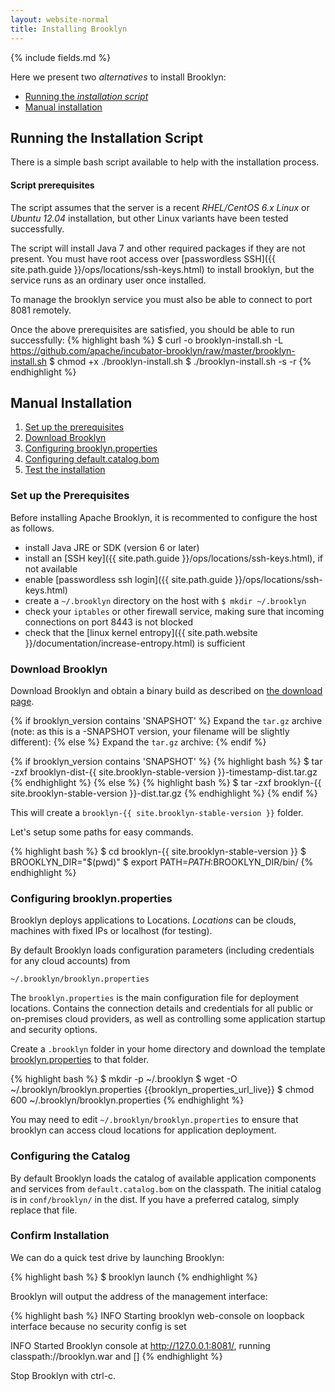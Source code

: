 ```yaml
---
layout: website-normal
title: Installing Brooklyn
---
```


{% include fields.md %}

Here we present two *alternatives* to install Brooklyn:

- [Running the *installation script*](#script)
- [Manual installation](#manual)


## <a id="script"></a> Running the Installation Script

There is a simple bash script available to help with the installation process. 

#### Script prerequisites
The script assumes that the server is a recent *RHEL/CentOS 6.x Linux* or *Ubuntu 12.04* installation, but other Linux variants have been tested successfully.

The script will install Java 7 and other required packages if they are not present. 
You must have root access over [passwordless SSH]({{ site.path.guide }}/ops/locations/ssh-keys.html) 
to install brooklyn, but the service runs as an ordinary user once installed. 

To manage the brooklyn service you must also be able to connect to port 8081 remotely.

Once the above prerequisites are satisfied, you should be able to run successfully:
{% highlight bash %}
$ curl -o brooklyn-install.sh -L https://github.com/apache/incubator-brooklyn/raw/master/brooklyn-install.sh
$ chmod +x ./brooklyn-install.sh
$ ./brooklyn-install.sh -s -r <your-server-ip>
{% endhighlight %}


## <a id="manual"></a> Manual Installation

1. [Set up the prerequisites](#prerequisites)
1. [Download Brooklyn](#download)
1. [Configuring brooklyn.properties](#configuring-properties)
1. [Configuring default.catalog.bom](#configuring-catalog)
1. [Test the installation](#confirm)


### <a id="prerequisites"></a>Set up the Prerequisites

Before installing Apache Brooklyn, it is recommented to configure the host as follows. 

* install Java JRE or SDK (version 6 or later)
* install an [SSH key]({{ site.path.guide }}/ops/locations/ssh-keys.html), if not available
* enable [passwordless ssh login]({{ site.path.guide }}/ops/locations/ssh-keys.html)
* create a `~/.brooklyn` directory on the host with `$ mkdir ~/.brooklyn`
* check your `iptables` or other firewall service, making sure that incoming connections on port 8443 is not blocked
* check that the [linux kernel entropy]({{ site.path.website }}/documentation/increase-entropy.html) is sufficient


### <a id="download"></a>Download Brooklyn

Download Brooklyn and obtain a binary build as described on [the download page]({{site.path.website}}/download/).

{% if brooklyn_version contains 'SNAPSHOT' %}
Expand the `tar.gz` archive (note: as this is a -SNAPSHOT version, your filename will be slightly different):
{% else %}
Expand the `tar.gz` archive:
{% endif %}

{% if brooklyn_version contains 'SNAPSHOT' %}
{% highlight bash %}
$ tar -zxf brooklyn-dist-{{ site.brooklyn-stable-version }}-timestamp-dist.tar.gz
{% endhighlight %}
{% else %}
{% highlight bash %}
$ tar -zxf brooklyn-{{ site.brooklyn-stable-version }}-dist.tar.gz
{% endhighlight %}
{% endif %}

This will create a `brooklyn-{{ site.brooklyn-stable-version }}` folder.

Let's setup some paths for easy commands.

{% highlight bash %}
$ cd brooklyn-{{ site.brooklyn-stable-version }}
$ BROOKLYN_DIR="$(pwd)"
$ export PATH=$PATH:$BROOKLYN_DIR/bin/
{% endhighlight %}


### <a id="configuring-properties"></a>Configuring brooklyn.properties

Brooklyn deploys applications to Locations. *Locations* can be clouds, machines with fixed IPs or localhost (for testing).

By default Brooklyn loads configuration parameters (including credentials for any cloud accounts) from 

`~/.brooklyn/brooklyn.properties` 

The `brooklyn.properties` is the main configuration file for deployment locations. Contains the connection details and credentials for all public or on-premises cloud providers, as well as controlling some application startup and security options.

Create a `.brooklyn` folder in your home directory and download the template [brooklyn.properties]({{brooklyn_properties_url_path}}) to that folder.

{% highlight bash %}
$ mkdir -p ~/.brooklyn
$ wget -O ~/.brooklyn/brooklyn.properties {{brooklyn_properties_url_live}}
$ chmod 600 ~/.brooklyn/brooklyn.properties
{% endhighlight %}

You may need to edit `~/.brooklyn/brooklyn.properties` to ensure that brooklyn can access cloud locations for application deployment.


### <a id="configuring-catalog"></a>Configuring the Catalog

By default Brooklyn loads the catalog of available application components and services from 
`default.catalog.bom` on the classpath. The initial catalog is in `conf/brooklyn/` in the dist.
If you have a preferred catalog, simply replace that file.


### <a id="confirm"></a>Confirm Installation

We can do a quick test drive by launching Brooklyn:

{% highlight bash %}
$ brooklyn launch
{% endhighlight %}

Brooklyn will output the address of the management interface:

{% highlight bash %}
INFO  Starting brooklyn web-console on loopback interface because no security config is set

INFO  Started Brooklyn console at http://127.0.0.1:8081/, running classpath://brooklyn.war and []
{% endhighlight %}

Stop Brooklyn with ctrl-c.
